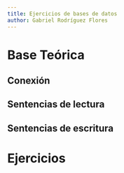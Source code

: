 ```yaml
---
title: Ejercicios de bases de datos
author: Gabriel Rodríguez Flores
---
```


# Base Teórica

## Conexión

## Sentencias de lectura

## Sentencias de escritura

# Ejercicios